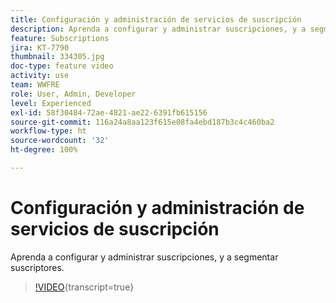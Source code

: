 ```yaml
---
title: Configuración y administración de servicios de suscripción
description: Aprenda a configurar y administrar suscripciones, y a segmentar suscriptores.
feature: Subscriptions
jira: KT-7790
thumbnail: 334305.jpg
doc-type: feature video
activity: use
team: WWFRE
role: User, Admin, Developer
level: Experienced
exl-id: 58f30484-72ae-4821-ae22-6391fb615156
source-git-commit: 116a24a8aa123f615e08fa4ebd187b3c4c460ba2
workflow-type: ht
source-wordcount: '32'
ht-degree: 100%

---
```


# Configuración y administración de servicios de suscripción

Aprenda a configurar y administrar suscripciones, y a segmentar suscriptores.

>[!VIDEO](https://video.tv.adobe.com/v/334305?quality=12&learn=on){transcript=true}
